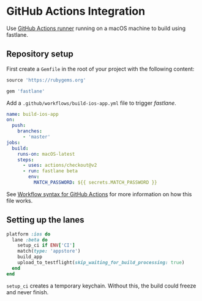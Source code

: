 # GitHub Actions Integration

Use [GitHub Actions runner](https://docs.github.com/en/actions/using-github-hosted-runners/about-github-hosted-runners) running on a macOS machine
to build using fastlane.

## Repository setup

First create a `Gemfile` in the root of your project with the following content:

```ruby
source 'https://rubygems.org'

gem 'fastlane'
```

Add a `.github/workflows/build-ios-app.yml` file to trigger _fastlane_.

```yml
name: build-ios-app
on:
  push:
    branches:
      - 'master'
jobs:
  build:
    runs-on: macOS-latest
    steps:
      - uses: actions/checkout@v2
      - run: fastlane beta
        env:
          MATCH_PASSWORD: ${{ secrets.MATCH_PASSWORD }}
```

See [Workflow syntax for GitHub Actions](https://docs.github.com/en/actions/reference/workflow-syntax-for-github-actions)
for more information on how this file works.

## Setting up the lanes

```ruby
platform :ios do
  lane :beta do
    setup_ci if ENV['CI']
    match(type: 'appstore')
    build_app
    upload_to_testflight(skip_waiting_for_build_processing: true)
  end
end
```

`setup_ci` creates a temporary keychain. Without this, the build could freeze and never finish.
